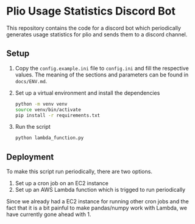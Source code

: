 # Plio Usage Statistics Discord Bot

This repository contains the code for a discord bot which periodically generates usage statistics for plio and sends them to a discord channel.

## Setup
1. Copy the `config.example.ini` file to `config.ini` and fill the respective values. The meaning of the sections and parameters can be found in `docs/ENV.md`.
2. Set up a virtual environment and install the dependencies
   
    ```bash
    python -m venv venv
    source venv/bin/activate
    pip install -r requirements.txt
    ```
3. Run the script

    ```bash
    python lambda_function.py
    ```

## Deployment
To make this script run periodically, there are two options.
1. Set up a cron job on an EC2 instance
2. Set up an AWS Lambda function which is trigged to run periodically

Since we already had a EC2 instance for running other cron jobs and the fact that it is a bit painful to make pandas/numpy work
with Lambda, we have currently gone ahead with 1.